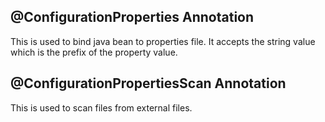 @ConfigurationProperties Annotation
-----------------------------------
This is used to bind java bean to properties file. It accepts the string value which is the prefix of the property
value.

@ConfigurationPropertiesScan Annotation
---------------------------------------
This is used to scan files from external files.
